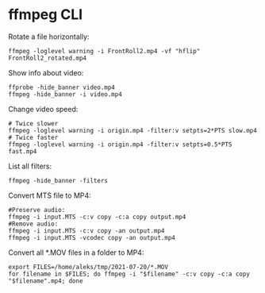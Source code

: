 # ffmpeg CLI

Rotate a file horizontally:
```
ffmpeg -loglevel warning -i FrontRoll2.mp4 -vf "hflip" FrontRoll2_rotated.mp4
```
Show info about video:
```
ffprobe -hide_banner video.mp4
ffmpeg -hide_banner -i video.mp4
```
Change video speed: 
```
# Twice slower
ffmpeg -loglevel warning -i origin.mp4 -filter:v setpts=2*PTS slow.mp4
# Twice faster
ffmpeg -loglevel warning -i origin.mp4 -filter:v setpts=0.5*PTS fast.mp4
```
List all filters:
```
ffmpeg -hide_banner -filters
```
Convert MTS file to MP4:
```
#Preserve audio:
ffmpeg -i input.MTS -c:v copy -c:a copy output.mp4
#Remove audio:
ffmpeg -i input.MTS -c:v copy -an output.mp4
ffmpeg -i input.MTS -vcodec copy -an output.mp4
```
Convert all *.MOV files in a folder to MP4:
```
export FILES=/home/aleks/tmp/2021-07-20/*.MOV
for filename in $FILES; do ffmpeg -i "$filename" -c:v copy -c:a copy "$filename".mp4; done
```

